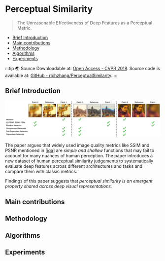 # Perceptual Similarity

> The Unreasonable Effectiveness of Deep Features as a Perceptual Metric.

- [Brief Introduction](#brief-introduction)
- [Main contributions](#main-contributions)
- [Methodology](#methodology)
- [Algorithms](#algorithms)
- [Experiments](#experiments)

:::tip 🌏 Source
Downloadable at: [Open Access - CVPR 2018](https://openaccess.thecvf.com/content_cvpr_2018/papers/Zhang_The_Unreasonable_Effectiveness_CVPR_2018_paper.pdf). Source code is available at: [GitHub - richzhang/PerceptualSimilarity](https://github.com/richzhang/PerceptualSimilarity).
:::

## Brief Introduction

![](assets/2020-09-08-21-27-34.png)

The paper argues that widely used image quality metrics like SSIM and PSNR mentioned in [[iqa]] are *simple and shallow* functions that may fail to account for many nuances of human perception. The paper introduces a new dataset of human perceptual similarity judgements to systematically evaluate deep features across different architectures and tasks and compare them with classic metrics.

Findings of this paper suggests that *perceptual similarity is an emergent property shared across deep visual representations.*

## Main contributions

## Methodology

## Algorithms

## Experiments

[//begin]: # "Autogenerated link references for markdown compatibility"
[iqa]: iqa.md "Image Quality Assessment"
[//end]: # "Autogenerated link references"
